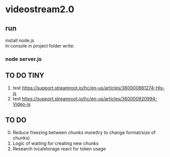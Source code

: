 # videostream2.0

## run

install node.js  
In console in project folder write: 
### node server.js 

## TO DO TINY
1. test https://support.streamroot.io/hc/en-us/articles/360000861274-Hls-js
2. test https://support.streamroot.io/hc/en-us/articles/360000920994-Video-js

## TO DO
0. Reduce freezing between chunks more(try to change format/size of chunks)
1. Logic of waiting for creating new chunks
2. Research localstorage react for token usage
